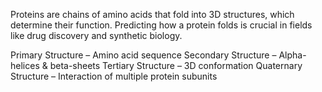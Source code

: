 Proteins are chains of amino acids that fold into 3D structures, which determine their function. Predicting how a protein folds is crucial in fields like drug discovery and synthetic biology.

Primary Structure – Amino acid sequence
Secondary Structure – Alpha-helices & beta-sheets
Tertiary Structure – 3D conformation
Quaternary Structure – Interaction of multiple protein subunits
